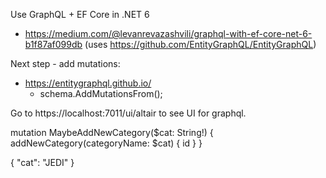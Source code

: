 ﻿Use GraphQL + EF Core in .NET 6
* https://medium.com/@levanrevazashvili/graphql-with-ef-core-net-6-b1f87af099db
  (uses https://github.com/EntityGraphQL/EntityGraphQL)

Next step - add mutations:
* https://entitygraphql.github.io/
  * schema.AddMutationsFrom<CategoryMutations>();

Go to https://localhost:7011/ui/altair to see UI for graphql.

mutation MaybeAddNewCategory($cat: String!) {
  addNewCategory(categoryName: $cat) {
    id
  }
}

{
  "cat": "JEDI" 
}

